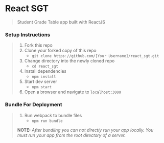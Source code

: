 # React SGT

> Student Grade Table app built with ReactJS

### Setup Instructions

> 1. Fork this repo
> 1. Clone your forked copy of this repo
>    - `git clone https://github.com/[Your Username]/react_sgt.git`
> 1. Change directory into the newly cloned repo
>    - `cd react_sgt`
> 1. Install dependencies 
>    - `npm install`
> 1. Start dev server
>    - `npm start`
> 1. Open a browser and navigate to `localhost:3000`

### Bundle For Deployment

> 1. Run webpack to bundle files
>    - `npm run bundle`
> 
> **NOTE:** *After bundling you can not directly run your app locally. You must run your app from the root directory of a server.*
